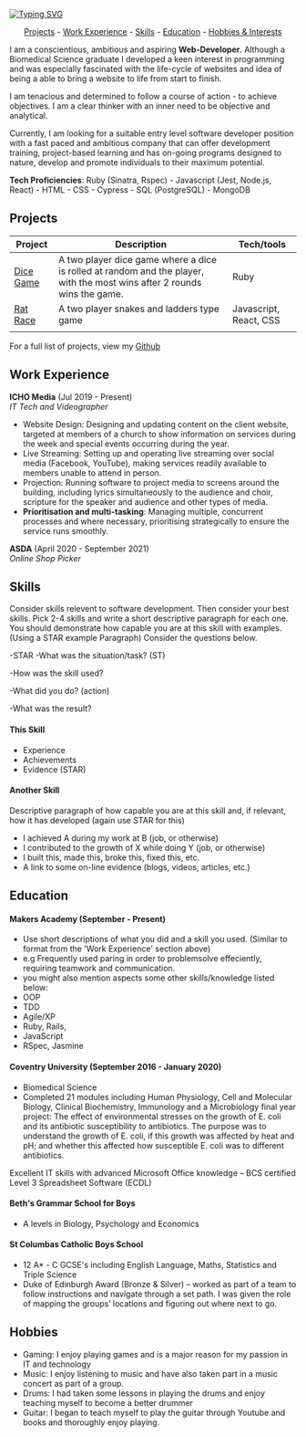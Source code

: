 [![Typing SVG](https://readme-typing-svg.demolab.com?font=Fira+Code&size=50&pause=1000&color=F70000&center=true&vCenter=true&width=800&height=100&lines=Hello%2C+I'm+Imisi+Aina!;Welcome+to+my+GitHub!+)](https://git.io/typing-svg)

<div align="center">

[Projects](#projects) - [Work Experience](#work-experience) - [Skills](#skills) - [Education](#education) - [Hobbies & Interests](#hobbies) 

</div>

I am a conscientious, ambitious and aspiring **Web-Developer**. Although a Biomedical Science graduate I developed a keen interest in programming and was especially fascinated with the life-cycle of websites and idea of being a able to bring a website to life from start to finish. 

I am tenacious and determined to follow a course of action - to achieve objectives. I am a clear thinker with an inner need to be objective and analytical.

Currently, I am looking for a suitable entry level software developer position with a fast paced and ambitious company that can offer development training, project-based learning and has on-going programs designed to nature, develop and promote individuals to their maximum potential.

**Tech Proficiencies**: Ruby (Sinatra, Rspec) - Javascript (Jest, Node.js, React) - HTML - CSS - Cypress - SQL (PostgreSQL) - MongoDB 


## Projects



| Project                      | Description                                                                                                             | Tech/tools        |
| ---------------------------- | --------------------------------------------------------------------------------------------------------------------    | ----------------- |
| [Dice Game](https://github.com/imisiaina/Dice-Game-1.0)| A two player dice game where a dice is rolled at random and the player, with the most wins after 2 rounds wins the game.| Ruby
| [Rat Race](https://github.com/Ollie-HB/rat-race)| A two player snakes and ladders type game| Javascript, React, CSS                             |   
|                   |                 

For a full list of projects, view my [Github](https://github.com/imisiaina?tab=repositories)

## Work Experience

**ICHO Media** (Jul 2019 - Present)  
_IT Tech and Videographer_

- Website Design: Designing and updating content on the client website, targeted at members of a church to show information on services during the week and special events occurring during the year.
- Live Streaming: Setting up and operating live streaming over social media (Facebook, YouTube), making services readily available to members unable to attend in person. 
- Projection: Running software to project media to screens around the building, including lyrics simultaneously to the audience and choir, scripture for the speaker and audience and other types of media.
- **Prioritisation and multi-tasking**: Managing multiple, concurrent processes and where necessary, prioritising strategically to ensure the service runs smoothly.


**ASDA** (April 2020 - September 2021)  
_Online Shop Picker_


## Skills

Consider skills relevent to software development. Then consider your best skills. Pick 2-4 skills and write a short descriptive paragraph for each one. You should demonstrate how capable you are at this skill with examples.
(Using a STAR example Paragraph) Consider the questions below.

-STAR
-What was the situation/task? (ST)

-How was the skill used?

-What did you do? (action)

-What was the result?


#### This Skill

- Experience
- Achievements
- Evidence (STAR)

#### Another Skill

Descriptive paragraph of how capable you are at this skill and, if relevant, how it has developed (again use STAR for this)

- I achieved A during my work at B (job, or otherwise)
- I contributed to the growth of X while doing Y (job, or otherwise)
- I built this, made this, broke this, fixed this, etc.
- A link to some on-line evidence (blogs, videos, articles, etc.)

## Education

#### Makers Academy (September - Present)
- Use short descriptions of what you did and a skill you used. (Similar to format from the 'Work Experience' section above)
- e.g Frequently used paring in order to problemsolve effeciently, requiring teamwork and communication.
- you might also mention aspects some other skills/knowledge listed below: 
- OOP
- TDD
- Agile/XP
- Ruby, Rails, 
- JavaScript
- RSpec, Jasmine

#### Coventry University (September 2016 - January 2020)

- Biomedical Science
- Completed 21 modules including Human Physiology, Cell and Molecular Biology, Clinical Biochemistry, Immunology and a Microbiology final year project: The effect of environmental stresses on the growth of E. coli and its antibiotic susceptibility to antibiotics. The purpose was to understand the growth of E. coli, if this growth was affected by heat and pH; and whether this affected how susceptible E. coli was to different antibiotics. 

Excellent IT skills with advanced Microsoft Office knowledge – BCS certified Level 3 Spreadsheet Software (ECDL)

#### Beth's Grammar School for Boys

- A levels in Biology, Psychology and Economics

#### St Columbas Catholic Boys School

- 12 A* - C GCSE's including English Language, Maths, Statistics and Triple Science
- Duke of Edinburgh Award (Bronze & Silver) – worked as part of a team to follow instructions and navigate through a set path. I was given the role of mapping the groups’ locations and figuring out where next to go.

## Hobbies

- Gaming: I enjoy playing games and is a major reason for my passion in IT and technology
- Music: I enjoy listening to music and have also taken part in a music concert as part of a group. 
- Drums: I had taken some lessons in playing the drums and enjoy teaching myself to become a better drummer
- Guitar: I began to teach myself to play the guitar through Youtube and books and thoroughly enjoy playing. 

